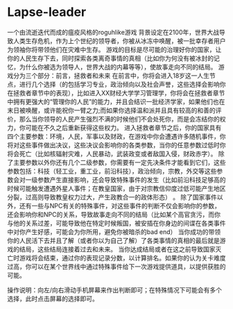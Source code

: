 # Lapse-leader
一个由流逝迭代而成的瘟疫风格的roguhlike游戏
背景设定在2100年，世界大战导致人类生存危机，作为上个世纪的领导者，你被从冰冻中唤醒，被一批幸存者用户为领袖你将带领他们在灾难中生存。
游戏的目标是尽可能的治理好你的国家，让你的人民生存下去，同时探索各类离奇事情的真相（比如你为何没有被冰封的记忆，为什么你被选为领导人，世界大战的内幕等等），使故事走向不同的结局。
游戏分为三个部分：前言，拯救者和未来
在前言中，你将会进入18岁这一人生节点，进行几个选择（的包括学习专业，政治倾向以及社会声誉，这些选择会影响你在拯救者章节中的表现），比如进入XX财经大学学习管理学，你将会在拯救者章节中拥有更强大的“管理你的人民”的能力，并且会结识一批经济学家，如果他们也在末日被唤醒，或许能祝你一臂之力;而如果你选择温和派并且具有较高的和善的评价，那么当你领导的人民产生强烈不满的时候他们不会处死你，而是会冻结你的权力，你可能在不久之后重新获得这些权力。
进入拯救者章节之后，你的国家具有四个主要参数：环境，人民，军事以及财政，在游戏中你会遭遇许多随机事件，你将对这些事件做出决议，这些决议会影响你的各类参数，当你的任意参数过低时你将会死亡（比如核辐射灾难，人民暴动，武装政变或者敌国入侵，财政赤字）。
除了主要参数以外你还有几个二级参数，你需要有一定先决条件才能看到它们，这些参数包括：科技（轻工业，重工业，前沿科技），政治倾向，宗教，外交等这些参数会对一级参数产生直接影响，还会导致特殊事件的发生（比如前沿科技足够高的时候可能触发遭遇外星人事件；在教皇国家，由于对宗教信仰度过低可能产生地区分裂，过高则导致教皇权力过大，产生政教合一的政体形态） 。
除了国家事件以外，还有一些与NPC有关的特殊事件，对这些事件的判断不仅会影响你的参数，还会影响你和NPC的关系，导致故事走向不同的结局（比如某个高官贪污，而你与他的关系过差，可能导致他在特定时候叛国，被安插在你身边的间谍在各类事件中对你产生好感，可能会为你所用，避免你被暗杀的bad end）
当你成功的带领你的人民活下去并且了解（或者你以为自己了解）了各类事情的真相的最后就是游戏的结局，这些结局连接着过去和未来。
当你达成结局或者在这之前导致国家灭亡时游戏将会结束，通过你的表现记录分数，以计算排名。如果你的认为关卡难度过高，你可以在某个世界线中通过特殊事件给下一次游戏提供道具，以提供获胜的可能。

操作说明：向左/向右滑动手机屏幕来作出判断即可；在特殊情况下可能会有多个选择，此时点击屏幕的选择即可。
